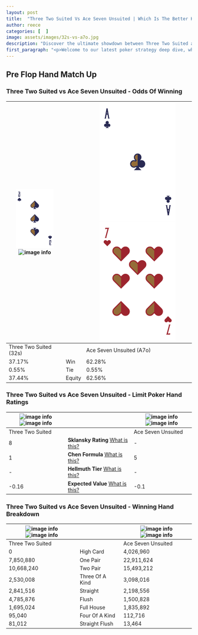 ```yaml
---
layout: post
title:  "Three Two Suited Vs Ace Seven Unsuited | Which Is The Better Hand In Poker? A Complete Guide"
author: reece
categories: [  ]
image: assets/images/32s-vs-a7o.jpg
description: "Discover the ultimate showdown between Three Two Suited and Ace Seven Unsuited in poker! Uncover the odds, strategies, and scenarios where one hand triumphs over the other. Get ready to up your poker game with this thrilling analysis."
first_paragraph: "<p>Welcome to our latest poker strategy deep dive, where we're pitting two distinct hands against each other in a high-stakes showdown: Three Two Suited vs Ace Seven Unsuited.</p><p>In the dynamic world of poker, every decision counts, and knowing which hand holds the upper hand is key to your success at the table.</p><p>In this article, we'll dissect these two hands, explore the scenarios where one dominates the other, and equip you with the knowledge to make strategic choices that can tip the odds in your favor.</p><p>Get ready to unravel the intriguing dynamics of these poker hands and elevate your game to new heights.</p>"
---
```




[comment]: # (sp0)

## Pre Flop Hand Match Up

<div class="table hand-ratings" markdown="1"> 



### Three Two Suited vs Ace Seven Unsuited - Odds Of Winning


    
| ![image info](assets/images/hand1/3.png) ![image info](assets/images/hand1/2s.png) |  | ![image info](assets/images/hand2/A.png) ![image info](assets/images/hand2/7o.png) |
| -------- | -------- | -------- |
| Three Two Suited (32s) |  | Ace Seven Unsuited (A7o) |
| 37.17% | Win | 62.28% |
| 0.55% | Tie | 0.55% |
| 37.44% | Equity | 62.56% |




[comment]: # (sp1)



### Three Two Suited vs Ace Seven Unsuited - Limit Poker Hand Ratings


    
| ![image info](https://www.riverpairs.com/assets/images/hand1/3.png) ![image info](https://www.riverpairs.com/assets/images/hand1/2s.png) |  | ![image info](https://www.riverpairs.com/assets/images/hand2/A.png) ![image info](https://www.riverpairs.com/assets/images/hand2/7o.png) |
| -------- | -------- | -------- |
| Three Two Suited |  | Ace Seven Unsuited |
| 8 | **Sklansky Rating** [What is this?](/sklansky-rating-explained) | - |
| 1 | **Chen Formula** [What is this?](/chen-formula-explained) | 5 |
| - | **Hellmuth Tier** [What is this?](/Hellmuth-tier-explained) | - |
| -0.16 | **Expected Value** [What is this?](/expected-value-explained) | -0.1 |




[comment]: # (sp2)



### Three Two Suited vs Ace Seven Unsuited - Winning Hand Breakdown


    
| ![image info](https://www.riverpairs.com/assets/images/hand1/3.png) ![image info](https://www.riverpairs.com/assets/images/hand1/2s.png) |  | ![image info](https://www.riverpairs.com/assets/images/hand2/A.png) ![image info](https://www.riverpairs.com/assets/images/hand2/7o.png) |
| -------- | -------- | -------- |
| Three Two Suited |  | Ace Seven Unsuited |
| 0 | High Card | 4,026,960 |
| 7,850,880 | One Pair | 22,911,624 |
| 10,668,240 | Two Pair | 15,493,212 |
| 2,530,008 | Three Of A Kind | 3,098,016 |
| 2,841,516 | Straight | 2,198,556 |
| 4,785,876 | Flush | 1,500,828 |
| 1,695,024 | Full House | 1,835,892 |
| 95,040 | Four Of A Kind | 112,716 |
| 81,012 | Straight Flush | 13,464 |




[comment]: # (sp3)



</div>

[comment]: # (sp4)



[comment]: # (sp5)

